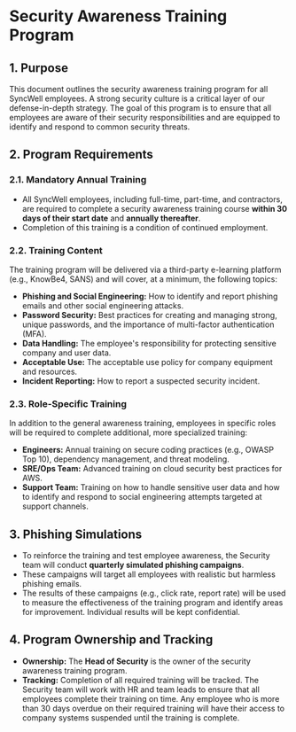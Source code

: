# Security Awareness Training Program

## 1. Purpose
This document outlines the security awareness training program for all SyncWell employees. A strong security culture is a critical layer of our defense-in-depth strategy. The goal of this program is to ensure that all employees are aware of their security responsibilities and are equipped to identify and respond to common security threats.

## 2. Program Requirements

### 2.1. Mandatory Annual Training
*   All SyncWell employees, including full-time, part-time, and contractors, are required to complete a security awareness training course **within 30 days of their start date** and **annually thereafter**.
*   Completion of this training is a condition of continued employment.

### 2.2. Training Content
The training program will be delivered via a third-party e-learning platform (e.g., KnowBe4, SANS) and will cover, at a minimum, the following topics:
*   **Phishing and Social Engineering:** How to identify and report phishing emails and other social engineering attacks.
*   **Password Security:** Best practices for creating and managing strong, unique passwords, and the importance of multi-factor authentication (MFA).
*   **Data Handling:** The employee's responsibility for protecting sensitive company and user data.
*   **Acceptable Use:** The acceptable use policy for company equipment and resources.
*   **Incident Reporting:** How to report a suspected security incident.

### 2.3. Role-Specific Training
In addition to the general awareness training, employees in specific roles will be required to complete additional, more specialized training:
*   **Engineers:** Annual training on secure coding practices (e.g., OWASP Top 10), dependency management, and threat modeling.
*   **SRE/Ops Team:** Advanced training on cloud security best practices for AWS.
*   **Support Team:** Training on how to handle sensitive user data and how to identify and respond to social engineering attempts targeted at support channels.

## 3. Phishing Simulations
*   To reinforce the training and test employee awareness, the Security team will conduct **quarterly simulated phishing campaigns**.
*   These campaigns will target all employees with realistic but harmless phishing emails.
*   The results of these campaigns (e.g., click rate, report rate) will be used to measure the effectiveness of the training program and identify areas for improvement. Individual results will be kept confidential.

## 4. Program Ownership and Tracking
*   **Ownership:** The **Head of Security** is the owner of the security awareness training program.
*   **Tracking:** Completion of all required training will be tracked. The Security team will work with HR and team leads to ensure that all employees complete their training on time. Any employee who is more than 30 days overdue on their required training will have their access to company systems suspended until the training is complete.
